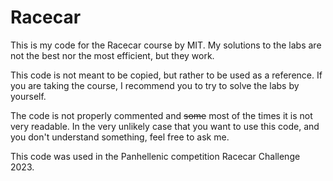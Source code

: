 # Racecar

This is my code for the Racecar course by MIT. My solutions to the labs are not the best nor the most efficient, but they work.

This code is not meant to be copied, but rather to be used as a reference. If you are taking the course, I recommend you to try to solve the labs by yourself.

The code is not properly commented and ~~some~~ most of the times it is not very readable. In the very unlikely case that you want to use this code, and you don't understand something, feel free to ask me.

This code was used in the Panhellenic competition Racecar Challenge 2023.